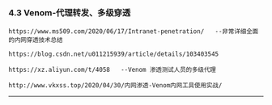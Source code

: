 ### 4.3 Venom-代理转发、多级穿透

    https://www.ms509.com/2020/06/17/Intranet-penetration/   --非常详细全面的内网穿透技术总结
    
    https://blog.csdn.net/u011215939/article/details/103403545
    
    https://xz.aliyun.com/t/4058   --Venom 渗透测试人员的多级代理
    
    http://www.vkxss.top/2020/04/30/内网渗透-Venom内网工具使用实战/
    
        

* * *